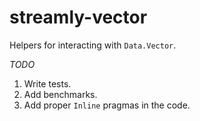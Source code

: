 # streamly-vector

Helpers for interacting with `Data.Vector`.

*TODO*

1. Write tests.
2. Add benchmarks.
3. Add proper `Inline` pragmas in the code.



